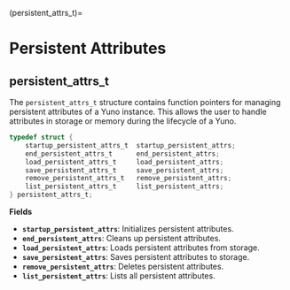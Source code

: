 (persistent_attrs_t)=
# **Persistent Attributes**

## persistent_attrs_t
The `persistent_attrs_t` structure contains function pointers for managing persistent attributes of a Yuno instance. This allows the user to handle attributes in storage or memory during the lifecycle of a Yuno.

```c
typedef struct {
    startup_persistent_attrs_t  startup_persistent_attrs;
    end_persistent_attrs_t      end_persistent_attrs;
    load_persistent_attrs_t     load_persistent_attrs;
    save_persistent_attrs_t     save_persistent_attrs;
    remove_persistent_attrs_t   remove_persistent_attrs;
    list_persistent_attrs_t     list_persistent_attrs;
} persistent_attrs_t;
```

**Fields**
- **`startup_persistent_attrs`**: Initializes persistent attributes.
- **`end_persistent_attrs`**: Cleans up persistent attributes.
- **`load_persistent_attrs`**: Loads persistent attributes from storage.
- **`save_persistent_attrs`**: Saves persistent attributes to storage.
- **`remove_persistent_attrs`**: Deletes persistent attributes.
- **`list_persistent_attrs`**: Lists all persistent attributes.
